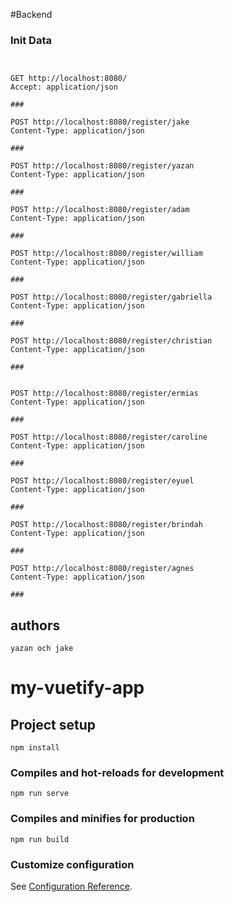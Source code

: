 #Backend




### Init Data
```


GET http://localhost:8080/
Accept: application/json

###

POST http://localhost:8080/register/jake
Content-Type: application/json

###

POST http://localhost:8080/register/yazan
Content-Type: application/json

###

POST http://localhost:8080/register/adam
Content-Type: application/json

###

POST http://localhost:8080/register/william
Content-Type: application/json

###

POST http://localhost:8080/register/gabriella
Content-Type: application/json

###

POST http://localhost:8080/register/christian
Content-Type: application/json

###


POST http://localhost:8080/register/ermias
Content-Type: application/json

###

POST http://localhost:8080/register/caroline
Content-Type: application/json

###

POST http://localhost:8080/register/eyuel
Content-Type: application/json

###

POST http://localhost:8080/register/brindah
Content-Type: application/json

###

POST http://localhost:8080/register/agnes
Content-Type: application/json

###

```

## authors
```
yazan och jake
```














# my-vuetify-app

## Project setup
```
npm install
```

### Compiles and hot-reloads for development
```
npm run serve
```

### Compiles and minifies for production
```
npm run build
```

### Customize configuration
See [Configuration Reference](https://cli.vuejs.org/config/).
